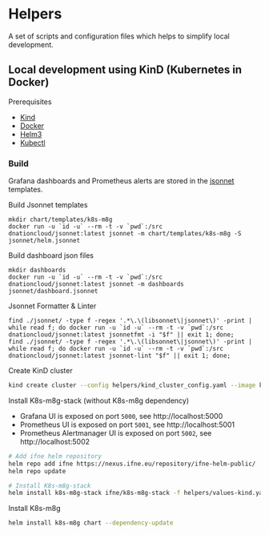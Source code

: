 # Helpers

A set of scripts and configuration files which helps to simplify local development.

## Local development using KinD (Kubernetes in Docker)

Prerequisites

* [Kind](https://kind.sigs.k8s.io/)
* [Docker](https://www.docker.com/)
* [Helm3](https://helm.sh/)
* [Kubectl](https://kubernetes.io/docs/tasks/tools/install-kubectl/)

### Build 

Grafana dashboards and Prometheus alerts are stored in the [jsonnet](https://jsonnet.org/) templates. 

Build Jsonnet templates
```
mkdir chart/templates/k8s-m8g
docker run -u `id -u` --rm -t -v `pwd`:/src dnationcloud/jsonnet:latest jsonnet -m chart/templates/k8s-m8g -S jsonnet/helm.jsonnet
```

Build dashboard json files
```
mkdir dashboards
docker run -u `id -u` --rm -t -v `pwd`:/src dnationcloud/jsonnet:latest jsonnet -m dashboards jsonnet/dashboard.jsonnet
```

Jsonnet Formatter & Linter
```
find ./jsonnet/ -type f -regex '.*\.\(libsonnet\|jsonnet\)' -print |  while read f; do docker run -u `id -u` --rm -t -v `pwd`:/src dnationcloud/jsonnet:latest jsonnetfmt -i "$f" || exit 1; done;
find ./jsonnet/ -type f -regex '.*\.\(libsonnet\|jsonnet\)' -print |  while read f; do docker run -u `id -u` --rm -t -v `pwd`:/src dnationcloud/jsonnet:latest jsonnet-lint "$f" || exit 1; done;
```

Create KinD cluster
```bash
kind create cluster --config helpers/kind_cluster_config.yaml --image kindest/node:v1.19.1
```

Install K8s-m8g-stack (without K8s-m8g dependency)
* Grafana UI is exposed on port `5000`, see http://localhost:5000
* Prometheus UI is exposed on port `5001`, see http://localhost:5001
* Prometheus Alertmanager UI is exposed on port `5002`, see http://localhost:5002
```bash
# Add ifne helm repository
helm repo add ifne https://nexus.ifne.eu/repository/ifne-helm-public/
helm repo update

# Install K8s-m8g-stack
helm install k8s-m8g-stack ifne/k8s-m8g-stack -f helpers/values-kind.yaml 
```

Install K8s-m8g
```bash
helm install k8s-m8g chart --dependency-update
```
